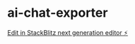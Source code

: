 # ai-chat-exporter

[Edit in StackBlitz next generation editor ⚡️](https://stackblitz.com/~/github.com/ellroberts/ai-chat-exporter)